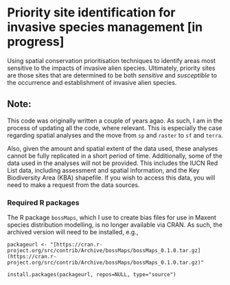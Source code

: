 # Priority site identification for invasive species management [in progress]
Using spatial conservation prioritisation techniques to identify areas most sensitive to the impacts of invasive alien species. Ultimately, priority sites are those sites that are determined to be both _sensitive_ and _susceptible_ to the occurrence and establishment of invasive alien species.

## Note:
This code was originally written a couple of years agao. As such, I am in the process of updating all the code, where relevant. This is especially the case regarding spatial analyses and the move from `sp` and `raster` to `sf` and `terra`.

Also, given the amount and spatial extent of the data used, these analyses cannot be fully replicated in a short period of time. Additionally, some of the data used in the analyses will not be provided. This includes the IUCN Red List data, including assessment and spatial information, and the Key Biodiversity Area (KBA) shapefile. If you wish to access this data, you will need to make a request from the data sources. 

### Required R packages
The R package `bossMaps`, which I use to create bias files for use in Maxent species distribution modelling, is no longer available via CRAN. As such, the archived version will need to be installed, e.g., 

`packageurl <- "[https://cran.r-project.org/src/contrib/Archive/bossMaps/bossMaps_0.1.0.tar.gz](https://cran.r-project.org/src/contrib/Archive/bossMaps/bossMaps_0.1.0.tar.gz)"` 

`install.packages(packageurl, repos=NULL, type="source")`
